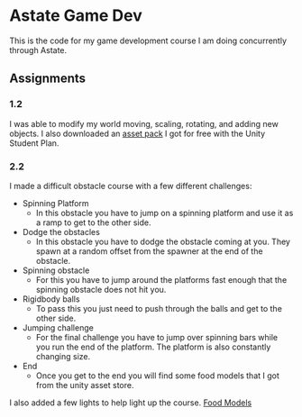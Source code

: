 # Astate Game Dev 

This is the code for my game development course I am doing concurrently through Astate.

## Assignments

### 1.2

I was able to modify my world moving, scaling, rotating, and adding new objects.
I also downloaded an [asset pack](https://assetstore.unity.com/packages/3d/environments/urban/snaps-prototype-school-154693) I got for free with the Unity Student Plan.

### 2.2

I made a difficult obstacle course with a few different challenges:

* Spinning Platform
	* In this obstacle you have to jump on a spinning platform and use it as 
	a ramp to get to the other side.
* Dodge the obstacles
	* In this obstacle you have to dodge the obstacle coming at you.
	They spawn at a random offset from the spawner at the end of the obstacle.
* Spinning obstacle
	* For this you have to jump around the platforms fast enough that the 
	spinning obstacle does not hit you.
* Rigidbody balls
	* To pass this you just need to push through the balls and get to the other
	side.
* Jumping challenge
	* For the final challenge you have to jump over spinning bars while you run
	the end of the platform. The platform is also constantly changing size.
* End
	* Once you get to the end you will find some food models that I got from
	the unity asset store.

I also added a few lights to help light up the course.
[Food Models](https://assetstore.unity.com/packages/3d/props/food/rpg-food-drinks-pack-121067)